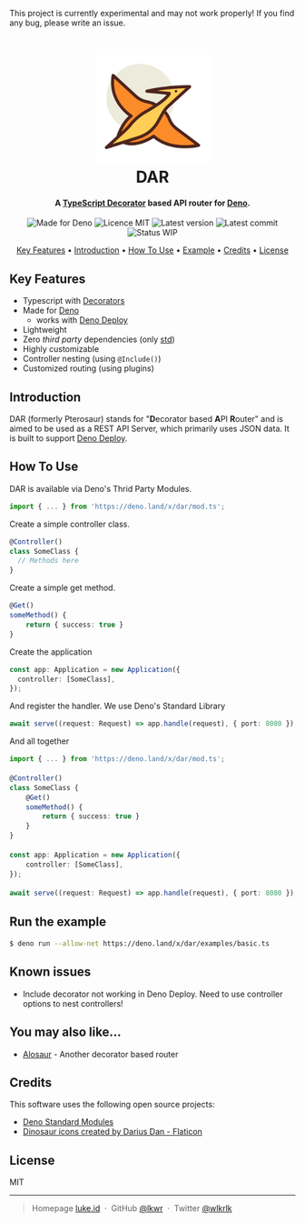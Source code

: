 This project is currently experimental and may not work properly! If you find any bug, please write an issue.

<h1 align="center">
  <img src="https://raw.githubusercontent.com/lkwr/dar/main/assets/logo.png" alt="DAR" width="200">
  <br>
  DAR
</h1>

<h4 align="center">A <a href="https://www.typescriptlang.org/docs/handbook/decorators.html" target="_blank">TypeScript Decorator</a> based API router for <a href="https://deno.land">Deno</a>.</h4>

<p align="center">
    <img src="https://img.shields.io/badge/made%20for-Deno-6B82F6?style=flat-square" alt="Made for Deno">
    <img src="https://img.shields.io/github/license/lkwr/dar?color=blue&style=flat-square" alt="Licence MIT">
    <img src="https://img.shields.io/github/v/tag/lkwr/dar?color=informational&label=version&sort=semver&style=flat-square" alt="Latest version">
    <img src="https://img.shields.io/github/last-commit/lkwr/dar?style=flat-square" alt="Latest commit">
    <img src="https://img.shields.io/badge/status-WIP-red?style=flat-square" alt="Status WIP">
</p>

<p align="center">
  <a href="#key-features">Key Features</a> •
  <a href="#introduction">Introduction</a> •
  <a href="#how-to-use">How To Use</a> •
  <a href="#run-the-example">Example</a> •
  <a href="#credits">Credits</a> •
  <a href="#license">License</a>
</p>

## Key Features

- Typescript with [Decorators](https://www.typescriptlang.org/docs/handbook/decorators.html)
- Made for [Deno](https://deno.land)
  - works with [Deno Deploy](https://deno.com/deploy)
- Lightweight
- Zero _third party_ dependencies (only [std](https://deno.land/std))
- Highly customizable
- Controller nesting (using `@Include()`)
- Customized routing (using plugins)

## Introduction

DAR (formerly Pterosaur) stands for "**D**ecorator based **A**PI **R**outer" and is aimed to be used as a REST API
Server, which primarily uses JSON data. It is built to support [Deno Deploy](https://deno.com/deploy).

## How To Use

DAR is available via Deno's Thrid Party Modules.

```ts
import { ... } from 'https://deno.land/x/dar/mod.ts';
```

Create a simple controller class.

```ts
@Controller()
class SomeClass {
  // Methods here
}
```

Create a simple get method.

```ts
@Get()
someMethod() {
    return { success: true }
}
```

Create the application

```ts
const app: Application = new Application({
  controller: [SomeClass],
});
```

And register the handler. We use Deno's Standard Library

```ts
await serve((request: Request) => app.handle(request), { port: 8080 });
```

And all together

```ts
import { ... } from 'https://deno.land/x/dar/mod.ts';

@Controller()
class SomeClass {
    @Get()
    someMethod() {
        return { success: true }
    }
}

const app: Application = new Application({
    controller: [SomeClass],
});

await serve((request: Request) => app.handle(request), { port: 8080 });
```

## Run the example

```bash
$ deno run --allow-net https://deno.land/x/dar/examples/basic.ts
```

## Known issues

- Include decorator not working in Deno Deploy. Need to use controller options to nest controllers!

## You may also like...

- [Alosaur](https://github.com/alosaur/alosaur) - Another decorator based router

## Credits

This software uses the following open source projects:

- [Deno Standard Modules](https://deno.land/std)
- [Dinosaur icons created by Darius Dan - Flaticon](https://www.flaticon.com/free-icons/dinosaur)

## License

MIT

---

> Homepage [luke.id](https://luke.id) &nbsp;&middot;&nbsp; GitHub [@lkwr](https://github.com/lkwr) &nbsp;&middot;&nbsp;
> Twitter [@wlkrlk](https://twitter.com/wlkrlk)
